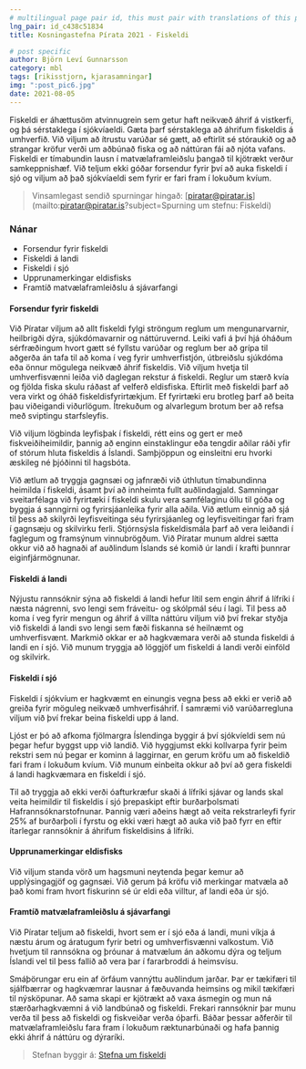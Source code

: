 ```yaml
---
# multilingual page pair id, this must pair with translations of this page. (This name must be unique)
lng_pair: id_c438c51834
title: Kosningastefna Pírata 2021 - Fiskeldi

# post specific
author: Björn Leví Gunnarsson
category: mbl
tags: [rikisstjorn, kjarasamningar]
img: ":post_pic6.jpg"
date: 2021-08-05
---
```


Fiskeldi er áhættusöm atvinnugrein sem getur haft neikvæð áhrif á vistkerfi, og þá sérstaklega í sjókvíaeldi. Gæta þarf sérstaklega að áhrifum fiskeldis á umhverfið. Við viljum að ítrustu varúðar sé gætt, að eftirlit sé stóraukið og að strangar kröfur verði um aðbúnað fiska og að náttúran fái að njóta vafans. Fiskeldi er tímabundin lausn í matvælaframleiðslu þangað til kjötrækt verður samkeppnishæf. Við teljum ekki góðar forsendur fyrir því að auka fiskeldi í sjó og viljum að það sjókvíaeldi sem fyrir er fari fram í lokuðum kvíum.

> Vinsamlegast sendið spurningar hingað: [piratar@piratar.is](mailto:piratar@piratar.is?subject=Spurning um stefnu: Fiskeldi)

### Nánar 
- Forsendur fyrir fiskeldi 
- Fiskeldi á landi 
- Fiskeldi í sjó 
- Upprunamerkingar eldisfisks 
- Framtíð matvælaframleiðslu á sjávarfangi

#### Forsendur fyrir fiskeldi 
Við Píratar viljum að allt fiskeldi fylgi ströngum reglum um mengunarvarnir, heilbrigði dýra, sjúkdómavarnir og náttúruvernd. Leiki vafi á því hjá óháðum sérfræðingum hvort gætt sé fyllstu varúðar og reglum ber að grípa til aðgerða án tafa til að koma í veg fyrir umhverfistjón, útbreiðslu sjúkdóma eða önnur mögulega neikvæð áhrif fiskeldis. Við viljum hvetja til umhverfisvænni leiða við daglegan rekstur á fiskeldi. Reglur um stærð kvía og fjölda fiska skulu ráðast af velferð eldisfiska. Eftirlit með fiskeldi þarf að vera virkt og óháð fiskeldisfyrirtækjum. Ef fyrirtæki eru brotleg þarf að beita þau viðeigandi viðurlögum. Ítrekuðum og alvarlegum brotum ber að refsa með sviptingu starfsleyfis.

Við viljum lögbinda leyfisþak í fiskeldi, rétt eins og gert er með fiskveiðiheimildir, þannig að enginn einstaklingur eða tengdir aðilar ráði yfir of stórum hluta fiskeldis á Íslandi. Samþjöppun og einsleitni eru hvorki æskileg né þjóðinni til hagsbóta.

Við ætlum að tryggja gagnsæi og jafnræði við úthlutun tímabundinna heimilda í fiskeldi, ásamt því að innheimta fullt auðlindagjald. Samningar sveitarfélaga við fyrirtæki í fiskeldi skulu vera samfélaginu öllu til góða og byggja á sanngirni og fyrirsjáanleika fyrir alla aðila. Við ætlum einnig að sjá til þess að skilyrði leyfisveitinga séu fyrirsjáanleg og leyfisveitingar fari fram í gagnsæju og skilvirku ferli. Stjórnsýsla fiskeldismála þarf að vera leiðandi í faglegum og framsýnum vinnubrögðum. Við Píratar munum aldrei sætta okkur við að hagnaði af auðlindum Íslands sé komið úr landi í krafti þunnrar eiginfjármögnunar.

#### Fiskeldi á landi 
Nýjustu rannsóknir sýna að fiskeldi á landi hefur lítil sem engin áhrif á lífríki í næsta nágrenni, svo lengi sem fráveitu- og skólpmál séu í lagi. Til þess að koma í veg fyrir mengun og áhrif á villta náttúru viljum við því frekar styðja við fiskeldi á landi svo lengi sem fæði fiskanna sé heilnæmt og umhverfisvænt. Markmið okkar er að hagkvæmara verði að stunda fiskeldi á landi en í sjó. Við munum tryggja að löggjöf um fiskeldi á landi verði einföld og skilvirk.

#### Fiskeldi í sjó 
Fiskeldi í sjókvíum er hagkvæmt en einungis vegna þess að ekki er verið að greiða fyrir möguleg neikvæð umhverfisáhrif. Í samræmi við varúðarregluna viljum við því frekar beina fiskeldi upp á land.

Ljóst er þó að afkoma fjölmargra Íslendinga byggir á því sjókvíeldi sem nú þegar hefur byggst upp við landið. Við hyggjumst ekki kollvarpa fyrir þeim rekstri sem nú þegar er kominn á laggirnar, en gerum kröfu um að fiskeldið fari fram í lokuðum kvíum. Við munum einbeita okkur að því að gera fiskeldi á landi hagkvæmara en fiskeldi í sjó.

Til að tryggja að ekki verði óafturkræfur skaði á lífríki sjávar og lands skal veita heimildir til fiskeldis í sjó þrepaskipt eftir burðarþolsmati Hafrannsóknarstofnunar. Þannig væri aðeins hægt að veita rekstrarleyfi fyrir 25% af burðarþoli í fyrstu og ekki væri hægt að auka við það fyrr en eftir ítarlegar rannsóknir á áhrifum fiskeldisins á lífríki.

#### Upprunamerkingar eldisfisks 
Við viljum standa vörð um hagsmuni neytenda þegar kemur að upplýsingagjöf og gagnsæi. Við gerum þá kröfu við merkingar matvæla að það komi fram hvort fiskurinn sé úr eldi eða villtur, af landi eða úr sjó.

#### Framtíð matvælaframleiðslu á sjávarfangi 
Við Píratar teljum að fiskeldi, hvort sem er í sjó eða á landi, muni víkja á næstu árum og áratugum fyrir betri og umhverfisvænni valkostum. Við hvetjum til rannsókna og þróunar á matvælum án aðkomu dýra og teljum Íslandi vel til þess fallið að vera þar í fararbroddi á heimsvísu.

Smáþörungar eru ein af örfáum vannýttu auðlindum jarðar. Þar er tækifæri til sjálfbærrar og hagkvæmrar lausnar á fæðuvanda heimsins og mikil tækifæri til nýsköpunar. Að sama skapi er kjötrækt að vaxa ásmegin og mun ná stærðarhagkvæmni á við landbúnað og fiskeldi. Frekari rannsóknir þar munu verða til þess að fiskeldi og fiskveiðar verða óþarfi. Báðar þessar aðferðir til matvælaframleiðslu fara fram í lokuðum ræktunarbúnaði og hafa þannig ekki áhrif á náttúru og dýraríki.

> Stefnan byggir á: [Stefna um fiskeldi](https://x.piratar.is/polity/1/document/497/)